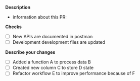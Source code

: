 **Description**

- information about this PR:

**Checks**

- [ ] New APIs are documented in postman
- [ ] Development development files are updated

**Describe your changes**

- [ ] Added a function A to process data B
- [ ] Created new column C to store D state
- [ ] Refactor workflow E to improve performance because of F
